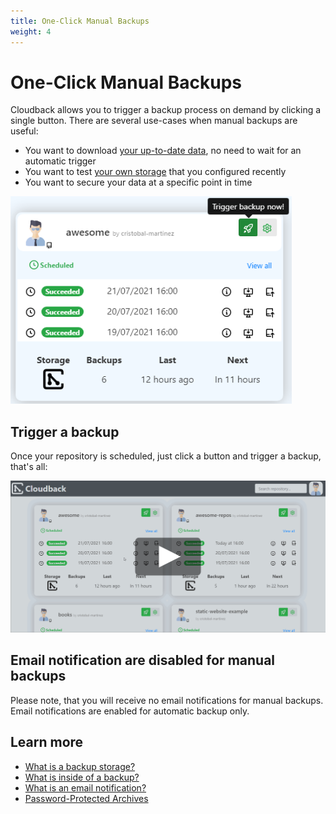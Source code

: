 ```yaml
---
title: One-Click Manual Backups
weight: 4
---
```


# One-Click Manual Backups

Cloudback allows you to trigger a backup process on demand by clicking a single button. There are several use-cases when manual backups are useful:

- You want to download [your up-to-date data](features/metadata), no need to wait for an automatic trigger
- You want to test [your own storage](/features/various-backup-storages) that you configured recently
- You want to secure your data at a specific point in time

<img src="/static/features/manual-backup.png" alt="Manual Backup" width="450"/>

## Trigger a backup

Once your repository is scheduled, just click a button and trigger a backup, that's all:

<p align="center">
  <img src="/static/features/manual-backup-trigger.png" data-alt="/static/features/manual-backup-trigger.gif"
       alt="Trigger a manual backup" onclick="swapGif(this)" style="cursor: pointer;"/>
</p>

## Email notification are disabled for manual backups

Please note, that you will receive no email notifications for manual backups. Email notifications are enabled for automatic backup only.

## Learn more

- [What is a backup storage?](/features/various-backup-storages)
- [What is inside of a backup?](/features/metadata)
- [What is an email notification?](/features/email-notifications)
- [Password-Protected Archives](/features/archive)
